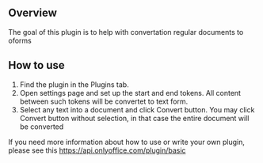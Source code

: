 ## Overview

The goal of this plugin is to help with convertation regular documents to oforms

## How to use

1. Find the plugin in the Plugins tab.
2. Open settings page and set up the start and end tokens. All content between such tokens will be convertet to text form.
3. Select any text into a document and click Convert button. You may click Convert button without selection, in that case the entire document will be converted

If you need more information about how to use or write your own plugin, please see this https://api.onlyoffice.com/plugin/basic